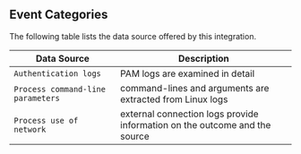 
## Event Categories


The following table lists the data source offered by this integration.

| Data Source | Description                          |
| ----------- | ------------------------------------ |
| `Authentication logs` | PAM logs are examined in detail |
| `Process command-line parameters` | command-lines and arguments are extracted from Linux logs |
| `Process use of network` | external connection logs provide information on the outcome and the source |









